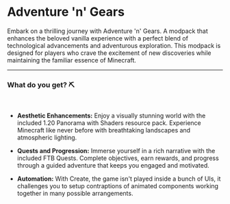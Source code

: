 # Adventure 'n' Gears

Embark on a thrilling journey with Adventure 'n' Gears. A modpack that enhances the beloved vanilla experience with a perfect blend of technological advancements and adventurous exploration. This modpack is designed for players who crave the excitement of new discoveries while maintaining the familiar essence of Minecraft.

---

### What do you get? ⛏️
<br>

- **Aesthetic Enhancements:** Enjoy a visually stunning world with the included 1.20 Panorama with Shaders resource pack. Experience Minecraft like never before with breathtaking landscapes and atmospheric lighting.

- **Quests and Progression:** Immerse yourself in a rich narrative with the included FTB Quests. Complete objectives, earn rewards, and progress through a guided adventure that keeps you engaged and motivated.

- **Automation:** With Create, the game isn't played inside a bunch of UIs, it challenges you to setup contraptions of animated components working together in many possible arrangements.
